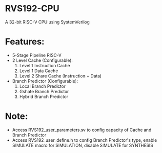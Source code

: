 # RVS192-CPU
A 32-bit RISC-V CPU using SystemVerilog 
# Features:
* 5-Stage Pipeline RISC-V
* 2 Level Cache (Configurable):
  1)  Level 1 Instruction Cache
  2)  Level 1 Data Cache
  3)  Level 2 Share Cache (Instruction + Data)
* Branch Predictor (Configurable):
  1)  Local Branch Predictor
  2)  Gshate Branch Predictor
  3)  Hybrid Branch Predictor
# Note:   
* Access RVS192_user_parameters.sv to config capacity of
Cache and Branch Predictor
* Access RVS192_user_define.h to config Branch Predictor's type,
enable SIMULATE macro for SIMULATION, disable SIMULATE for SYNTHESIS
